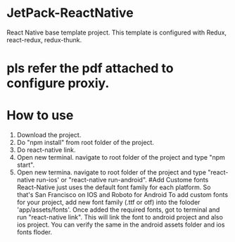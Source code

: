 # JetPack-ReactNative
React Native base template project. This template is configured with Redux, react-redux, redux-thunk. 

# pls refer the pdf attached to configure proxiy.

# How to use
1. Download the project.
2. Do "npm install" from root folder of the project.
3. Do react-native link.
4. Open new terminal. navigate to root folder of the project and type "npm start".
5. Open new termina. navigate to root folder of the project and type "react-native run-ios' or "react-native run-android".
#Add Custome fonts
React-Native just uses the default font family for each platform. So that's San Francisco on IOS and Roboto for Android
To add custom fonts for your project, add new font family (.ttf or otf) into the foloder 'app/assets/fonts'. Once added the required fonts, got to terminal and run "react-native link". This will link the font to android project and also ios project. You can verify the same in the android assets folder and ios fonts floder.
